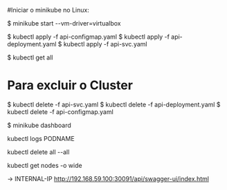 #Iniciar o minikube no Linux:

$ minikube start --vm-driver=virtualbox

$ kubectl apply -f api-configmap.yaml
$ kubectl apply -f api-deployment.yaml
$ kubectl apply -f api-svc.yaml

$ kubectl get all

# Para excluir o Cluster
$ kubectl delete -f api-svc.yaml
$ kubectl delete -f api-deployment.yaml
$ kubectl delete -f api-configmap.yaml

$ minikube dashboard

kubectl logs PODNAME

kubectl delete all --all

kubectl get nodes -o wide

-> INTERNAL-IP 
http://192.168.59.100:30091/api/swagger-ui/index.html
